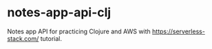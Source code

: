 # notes-app-api-clj
Notes app API for practicing Clojure and AWS with https://serverless-stack.com/ tutorial.
